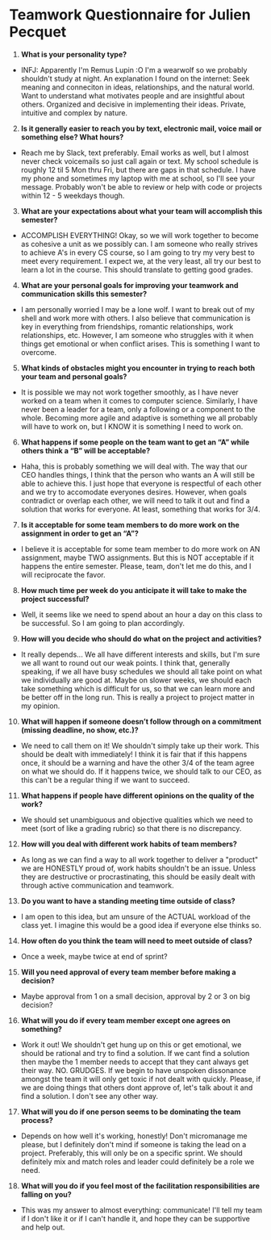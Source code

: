 # Teamwork Questionnaire for Julien Pecquet

1. __What is your personality type?__
  * INFJ: Apparently I'm Remus Lupin :O I'm a wearwolf so we probably shouldn't study at night.
   An explanation I found on the internet:
   Seek meaning and conneciton in ideas, relationships, and the natural world. 
   Want to understand what motivates people and are insightful about others. 
   Organized and decisive in implementing their ideas. Private, intuitive and complex by nature.
2. __Is it generally easier to reach you by text, electronic mail, voice mail or something else?  What hours?__ 
  * Reach me by Slack, text preferably. Email works as well, but I almost never check voicemails so just call again or text.
   My school schedule is roughly 12 til 5 Mon thru Fri, but there are gaps in that schedule.
   I have my phone and sometimes my laptop with me at school, so I'll see your message. Probably won't be able to review or
   help with code or projects within 12 - 5 weekdays though.
3. __What are your expectations about what your team will accomplish this semester?__ 
  * ACCOMPLISH EVERYTHING! Okay, so we will work together to become as cohesive a unit as we possibly can. 
   I am someone who really strives to achieve A's in every CS course, so I am going to try my very best to meet every requirement.
   I expect we, at the very least, all try our best to learn a lot in the course. This should translate to getting good grades.
4. __What are your personal goals for improving your teamwork and communication skills this semester?__ 
  * I am personally worried I may be a lone wolf. I want to break out of my shell and work more with others. 
   I also believe that communication is key in everything from friendships, romantic relationships, work relationships, etc.
   However, I am someone who struggles with it when things get emotional or when conflict arises. This is something I want to overcome.
5. __What kinds of obstacles might you encounter in trying to reach both your team and personal goals?__ 
  * It is possible we may not work together smoothly, as I have never worked on a team when it comes to computer science.
   Similarly, I have never been a leader for a team, only a following or a component to the whole. 
   Becoming more agile and adaptive is something we all probably will have to work on, but I KNOW it is something I need to work on.
6. __What happens if some people on the team want to get an “A” while others think a “B” will be acceptable?__ 
  * Haha, this is probably something we will deal with. 
   The way that our CEO handles things, I think that the person who wants an A will still be able to achieve this.
   I just hope that everyone is respectful of each other and we try to accomodate everyones desires.
   However, when goals contradict or overlap each other, we will need to talk it out and find a solution that works for everyone.
   At least, something that works for 3/4.
7. __Is it acceptable for some team members to do more work on the assignment in order to get an “A”?__ 
  * I believe it is acceptable for some team member to do more work on AN assignment, maybe TWO assignments.
   But this is NOT acceptable if it happens the entire semester. Please, team, don't let me do this, and I will reciprocate the favor.
8. __How much time per week do you anticipate it will take to make the project successful?__ 
  * Well, it seems like we need to spend about an hour a day on this class to be successful. So I am going to plan accordingly.
9. __How will you decide who should do what on the project and activities?__ 
  * It really depends... We all have different interests and skills, but I'm sure we all want to round out our weak points.
   I think that, generally speaking, if we all have busy schedules we should all take point on what we individually are good at.
   Maybe on slower weeks, we should each take something which is difficult for us, so that we can learn more and be better off in the long run.
   This is really a project to project matter in my opinion.
10. __What will happen if someone doesn’t follow through on a commitment (missing deadline, no show, etc.)?__ 
  * We need to call them on it! We shouldn't simply take up their work. This should be dealt with immediately!
   I think it is fair that if this happens once, it should be a warning and have the other 3/4 of the team agree on what we should do.
   If it happens twice, we should talk to our CEO, as this can't be a regular thing if we want to succeed.
11. __What happens if people have different opinions on the quality of the work?__ 
 * We should set unambiguous and objective qualities which we need to meet (sort of like a grading rubric) so that there is no discrepancy.
12. __How will you deal with different work habits of team members?__ 
  * As long as we can find a way to all work together to deliver a "product" we are HONESTLY proud of, work habits shouldn't be an issue.
   Unless they are destructive or procrastinating, this should be easily dealt with through active communication and teamwork.
13. __Do you want to have a standing meeting time outside of class?__ 
  * I am open to this idea, but am unsure of the ACTUAL workload of the class yet. I imagine this would be a good idea if everyone else thinks so.
14. __How often do you think the team will need to meet outside of class?__ 
  * Once a week, maybe twice at end of sprint?
15. __Will you need approval of every team member before making a decision?__ 
  * Maybe approval from 1 on a small decision, approval by 2 or 3 on big decision?
16. __What will you do if every team member except one agrees on something?__ 
  * Work it out! We shouldn't get hung up on this or get emotional, we should be rational and try to find a solution.
   If we cant find a solution then maybe the 1 member needs to accept that they cant always get their way. 
   NO. GRUDGES. If we begin to have unspoken dissonance amongst the team it will only get toxic if not dealt with quickly.
   Please, if we are doing things that others dont approve of, let's talk about it and find a solution. I don't see any other way.
17. __What will you do if one person seems to be dominating the team process?__ 
  * Depends on how well it's working, honestly! Don't micromanage me please, but I definitely don't mind if someone is taking the lead on a project.
   Preferably, this will only be on a specific sprint. We should definitely mix and match roles and leader could definitely be a role we need.
18. __What will you do if you feel most of the facilitation responsibilities are falling on you?__ 
  * This was my answer to almost everything: communicate!
   I'll tell my team if I don't like it or if I can't handle it, and hope they can be supportive and help out.
